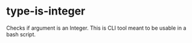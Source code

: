 # type-is-integer
Checks if argument is an Integer. This is CLI tool meant to be usable in a bash script.
